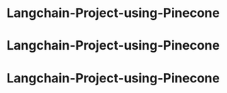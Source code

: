 # Langchain-Project-using-Pinecone
# Langchain-Project-using-Pinecone
# Langchain-Project-using-Pinecone
